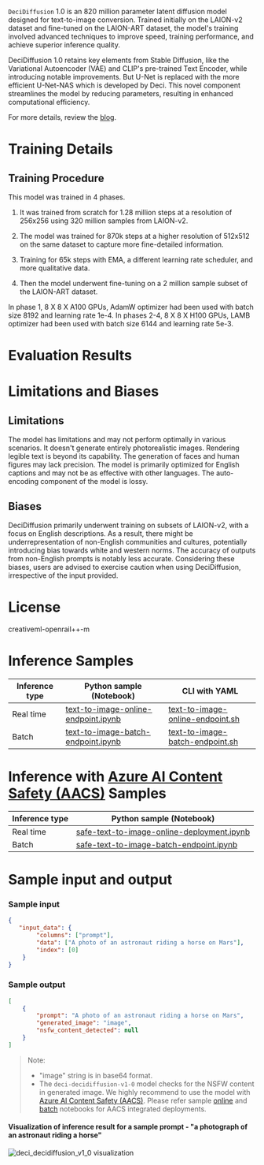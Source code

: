 `DeciDiffusion` 1.0 is an 820 million parameter latent diffusion model designed for text-to-image conversion. Trained initially on the LAION-v2 dataset and fine-tuned on the LAION-ART dataset, the model's training involved advanced techniques to improve speed, training performance, and achieve superior inference quality.

DeciDiffusion 1.0 retains key elements from Stable Diffusion, like the Variational Autoencoder (VAE) and CLIP's pre-trained Text Encoder, while introducing notable improvements. But U-Net is replaced with the more efficient U-Net-NAS which is developed by Deci. This novel component streamlines the model by reducing parameters, resulting in enhanced computational efficiency.

For more details, review the <a href='https://deci.ai/blog/decidiffusion-1-0-3x-faster-than-stable-diffusion-same-quality/' target='_blank'>blog</a>.

# Training Details

## Training Procedure

This model was trained in 4 phases.

1. It was trained from scratch for 1.28 million steps at a resolution of 256x256 using 320 million samples from LAION-v2.

2. The model was trained for 870k steps at a higher resolution of 512x512 on the same dataset to capture more fine-detailed information.

3. Training for 65k steps with EMA, a different learning rate scheduler, and more qualitative data.

4. Then the model underwent fine-tuning on a 2 million sample subset of the LAION-ART dataset.

In phase 1, 8 X 8 X A100 GPUs, AdamW optimizer had been used with batch size 8192 and learning rate 1e-4. In phases 2-4, 8 X 8 X H100 GPUs, LAMB optimizer had been used with batch size 6144 and learning rate 5e-3.

# Evaluation Results

# Limitations and Biases

## Limitations

The model has limitations and may not perform optimally in various scenarios. It doesn't generate entirely photorealistic images. Rendering legible text is beyond its capability. The generation of faces and human figures may lack precision. The model is primarily optimized for English captions and may not be as effective with other languages. The auto-encoding component of the model is lossy.

## Biases

DeciDiffusion primarily underwent training on subsets of LAION-v2, with a focus on English descriptions. As a result, there might be underrepresentation of non-English communities and cultures, potentially introducing bias towards white and western norms. The accuracy of outputs from non-English prompts is notably less accurate. Considering these biases, users are advised to exercise caution when using DeciDiffusion, irrespective of the input provided.

# License

creativeml-openrail++-m

# Inference Samples

Inference type|Python sample (Notebook)|CLI with YAML
|--|--|--|
Real time|<a href="https://aka.ms/azureml-infer-sdk-text-to-image" target="_blank">text-to-image-online-endpoint.ipynb</a>|<a href="https://aka.ms/azureml-infer-cli-text-to-image" target="_blank">text-to-image-online-endpoint.sh</a>
Batch |<a href="https://aka.ms/azureml-infer-batch-sdk-text-to-image" target="_blank">text-to-image-batch-endpoint.ipynb</a>|<a href="https://aka.ms/azureml-infer-batch-cli-text-to-image" target="_blank">text-to-image-batch-endpoint.sh</a>

<h1> Inference with <a href="https://learn.microsoft.com/en-us/azure/ai-services/content-safety/studio-quickstart", target="_blank">Azure AI Content Safety (AACS)</a> Samples </h1>

Inference type|Python sample (Notebook)
|--|--|
Real time|<a href="https://aka.ms/azureml-infer-sdk-safe-text-to-image" target="_blank">safe-text-to-image-online-deployment.ipynb</a>
Batch |<a href="https://aka.ms/azureml-infer-batch-sdk-safe-text-to-image" target="_blank">safe-text-to-image-batch-endpoint.ipynb</a>

# Sample input and output

### Sample input

```json
{
   "input_data": {
        "columns": ["prompt"],
        "data": ["A photo of an astronaut riding a horse on Mars"],
        "index": [0]
    }
}
```

### Sample output

```json
[
    {
        "prompt": "A photo of an astronaut riding a horse on Mars",
        "generated_image": "image",
        "nsfw_content_detected": null
    }
]
```

> Note:
>
> - "image" string is in base64 format.
> - The `deci-decidiffusion-v1-0` model checks for the NSFW content in generated image. We highly recommend to use the model with <a href="https://learn.microsoft.com/en-us/azure/ai-services/content-safety/studio-quickstart" target="_blank">Azure AI Content Safety (AACS)</a>. Please refer sample <a href="https://aka.ms/azureml-infer-sdk-safe-text-to-image" target="_blank">online</a>  and <a href="https://aka.ms/azureml-infer-batch-sdk-safe-text-to-image" target="_blank">batch</a> notebooks for AACS integrated deployments.

#### Visualization of inference result for a sample prompt - "a photograph of an astronaut riding a horse"

<img src='https://automlcesdkdataresources.blob.core.windows.net/finetuning-image-models/images/Model_Result_Visualizations(Do_not_delete)/output_deci_decidiffusion_v1_0.png' alt='deci_decidiffusion_v1_0 visualization'>